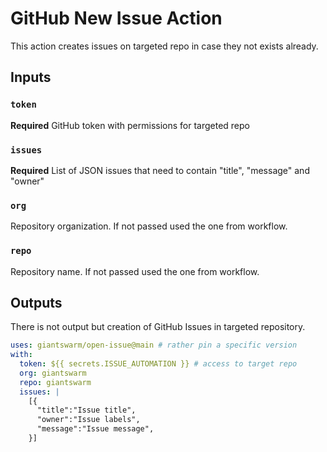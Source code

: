 # GitHub New Issue Action

This action creates issues on targeted repo in case they not exists already.

## Inputs

### `token`

**Required** GitHub token with permissions for targeted repo

### `issues`

**Required** List of JSON issues that need to contain "title", "message" and "owner"

### `org`

Repository organization. If not passed used the one from workflow.

### `repo`

Repository name. If not passed used the one from workflow.

## Outputs

There is not output but creation of GitHub Issues in targeted repository.

```yaml
uses: giantswarm/open-issue@main # rather pin a specific version
with:
  token: ${{ secrets.ISSUE_AUTOMATION }} # access to target repo
  org: giantswarm
  repo: giantswarm
  issues: |
    [{
      "title":"Issue title",
      "owner":"Issue labels",
      "message":"Issue message",
    }]
```
